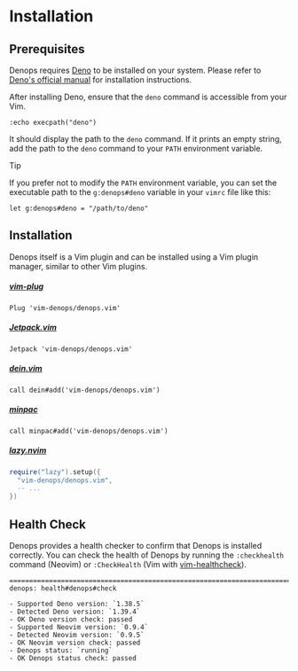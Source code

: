 # Installation

## Prerequisites

Denops requires [Deno] to be installed on your system. Please refer to
[Deno's official manual](https://docs.deno.com/runtime/manual#install-deno) for
installation instructions.

After installing Deno, ensure that the `deno` command is accessible from your
Vim.

```vim
:echo execpath("deno")
```

It should display the path to the `deno` command. If it prints an empty string,
add the path to the `deno` command to your `PATH` environment variable.

> [!TIP]
>
> If you prefer not to modify the `PATH` environment variable, you can set the
> executable path to the `g:denops#deno` variable in your `vimrc` file like
> this:
>
> ```vim
> let g:denops#deno = "/path/to/deno"
> ```

[Deno]: https://deno.land/

## Installation

Denops itself is a Vim plugin and can be installed using a Vim plugin manager,
similar to other Vim plugins.

##### [vim-plug](https://github.com/junegunn/vim-plug)

```vim
Plug 'vim-denops/denops.vim'
```

##### [Jetpack.vim](https://github.com/tani/vim-jetpack)

```vim
Jetpack 'vim-denops/denops.vim'
```

##### [dein.vim](https://github.com/Shougo/dein.vim)

```vim
call dein#add('vim-denops/denops.vim')
```

##### [minpac](https://github.com/k-takata/minpac)

```vim
call minpac#add('vim-denops/denops.vim')
```

##### [lazy.nvim](https://github.com/folke/lazy.nvim)

```lua
require("lazy").setup({
  "vim-denops/denops.vim",
  -- ...
})
```

## Health Check

Denops provides a health checker to confirm that Denops is installed correctly.
You can check the health of Denops by running the `:checkhealth` command
(Neovim) or `:CheckHealth` (Vim with [vim-healthcheck]).

```
==============================================================================
denops: health#denops#check

- Supported Deno version: `1.38.5`
- Detected Deno version: `1.39.4`
- OK Deno version check: passed
- Supported Neovim version: `0.9.4`
- Detected Neovim version: `0.9.5`
- OK Neovim version check: passed
- Denops status: `running`
- OK Denops status check: passed
```

[vim-healthcheck]: https://github.com/rhysd/vim-healthcheck
